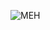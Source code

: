 

![MEH](https://user-images.githubusercontent.com/108109013/181710778-eb1e037b-d6cc-45f9-8ba4-6ddc899027ad.PNG)
